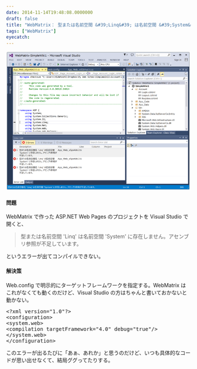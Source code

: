 ```yaml
---
date: 2014-11-14T19:48:08.0000000
draft: false
title: "WebMatrix： 型または名前空間 &#39;Linq&#39; は名前空間 &#39;System&#39; に存在しません。アセンブリ参照が不足しています。"
tags: ["WebMatrix"]
eyecatch: 
---
```

<p><span itemscope itemtype="http://schema.org/Photograph"><img src="20141114193956.png" alt="f:id:daruyanagi:20141114193956p:plain" title="f:id:daruyanagi:20141114193956p:plain" class="hatena-fotolife" itemprop="image"></span><br />
</p>

<div class="section">
<h4>問題</h4>
<p>WebMatrix で作った ASP.NET Web Pages のプロジェクトを Visual Studio で開くと、</p>

<blockquote>
<p>型または名前空間 'Linq' は名前空間 'System' に存在しません。アセンブリ参照が不足しています。</p>

</blockquote>
<p>というエラーが出てコンパイルできない。</p>

</div>
<div class="section">
<h4>解決策</h4>
<p>Web.config で明示的にターゲットフレームワークを指定する。WebMatrix はこれがなくても動くのだけど、Visual Studio の方はちゃんと書いておかないと動かない。</p>
<pre class="code lang-xml" data-lang="xml" data-unlink><span class="synComment">&lt;?</span><span class="synType">xml version</span>=<span class="synConstant">&quot;1.0&quot;</span><span class="synComment">?&gt;</span>
<span class="synIdentifier">&lt;configuration&gt;</span>
<span class="synIdentifier">&lt;system</span><span class="synComment">.</span><span class="synIdentifier">web&gt;</span>
<span class="synIdentifier">&lt;compilation </span><span class="synType">targetFramework</span>=<span class="synConstant">&quot;4.0&quot;</span><span class="synIdentifier"> </span><span class="synType">debug</span>=<span class="synConstant">&quot;true&quot;</span><span class="synIdentifier">/&gt;</span>
<span class="synIdentifier">&lt;/system</span><span class="synComment">.</span><span class="synIdentifier">web&gt;</span>
<span class="synIdentifier">&lt;/configuration&gt;</span>
</pre><p>このエラーが出るたびに「あぁ、あれか」と思うのだけど、いつも具体的なコードが思い出せなくて、結局ググってたりする。</p>

</div>